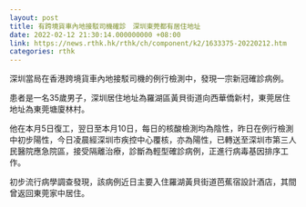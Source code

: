 ```yaml
---
layout: post
title: 有跨境貨車內地接駁司機確診　深圳東莞都有居住地址
date: 2022-02-12 21:30:14.000000000 +08:00
link: https://news.rthk.hk/rthk/ch/component/k2/1633375-20220212.htm
categories: rthk
---
```


深圳當局在香港跨境貨車內地接駁司機的例行檢測中，發現一宗新冠確診病例。

患者是一名35歲男子，深圳居住地址為羅湖區黃貝街道向西華僑新村，東莞居住地址為東莞塘廈林村。

他在本月5日復工，翌日至本月10日，每日的核酸檢測均為陰性，昨日在例行檢測中初步陽性，今日凌晨經深圳市疾控中心覆核，亦為陽性，已轉送至深圳市第三人民醫院應急院區，接受隔離治療，診斷為輕型確診病例，正進行病毒基因排序工作。

初步流行病學調查發現，該病例近日主要入住羅湖黃貝街道芭蕉宿設計酒店，其間曾返回東莞家中居住。
